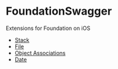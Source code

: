 FoundationSwagger
=================

Extensions for Foundation on iOS

 - [Stack](Docs/Stack.md)
 - [File](Docs/File.md)
 - [Object Associations](Docs/ObjectAssociations.md)
 - [Date](Docs/Date.md)

